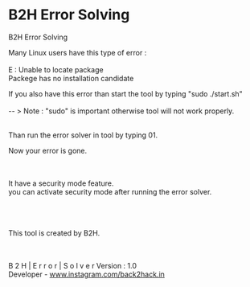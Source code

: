 # B2H Error Solving
                                                                              
 B2H Error Solving

Many Linux users have this type of error : <br><br>
E : Unable to locate package <br>
Packege has no installation candidate<br>

If you also have this error than start the tool by typing "sudo ./start.sh"<br><br>
-- > Note : "sudo" is important otherwise tool will not work properly.<br><br>

Than run the error solver in tool by typing 01.<br>

Now your error is gone.<br><br><br>


It have a security mode feature.<br>
you can activate security mode after running the error solver.<br><br><br><br>



This tool is created by B2H.<br><br><br>


B 2 H | E r r o r | S o l v e r	Version : 1.0
<br>
Developer - www.instagram.com/back2hack.in
